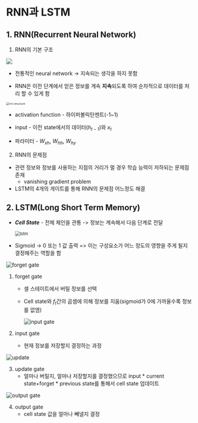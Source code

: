 # RNN과 LSTM

## 1. RNN(Recurrent Neural Network)

1. RNN의 기본 구조

 <img src="./img/Q8zv6TQ" />

   - 전통적인 neural network -> 지속되는 생각을 하지 못함

   - RNN은 이전 단계에서 얻은 정보를 계속 **지속**되도록 하여 순차적으로 데이터를 처리 할 수 있게 함

  <img src="C:\Users\GIHO\Desktop\s8nYcww.png" alt="rnn structure" style="zoom:50%;" />

   - activation function - 하이퍼볼릭탄젠트(-1~1)

   - input - 이전 state에서의 데이터($h_{t-1}$)와 $x_{t}$

   - 파라미터 - $W_{xh}$, $W_{hh}$, $W_{hy}$


2. RNN의 문제점
 - 관련 정보와 정보를 사용하는 지점의 거리가 멀 경우 학습 능력이 저하되는 문제점 존재
    - vanishing gradient problem
 - LSTM의 4개의 게이트를 통해 RNN의 문제점 어느정도 해결

## 2. LSTM(Long Short Term Memory)

- ***Cell State***  - 전체 체인을 관통 -> 정보는 계속해서 다음 단계로 전달

  <img src="C:\Users\GIHO\Desktop\캡처.PNG" alt="lstm" style="zoom: 80%;" />

- Sigmoid -> 0 또는 1 값 출력 => 이는 구성요소가 어느 정도의 영향을 주게 될지 결정해주는 역할을 함

![forget gate](C:\Users\GIHO\Desktop\forgetstate.PNG)

1. forget gate

   - 셀 스테이트에서 버릴 정보를 선택

   - Cell state와 $f_{t}$간의 곱셈에 의해 정보를 지움(sigmoid가 0에 가까울수록 정보를 없앰)

     ![input gate](C:\Users\GIHO\Desktop\inputgate.PNG)

2. input gate
   - 현재 정보를 저장할지 결정하는 과정

![update](C:\Users\GIHO\Desktop\updatestate.PNG)

3. update gate
   - 얼마나 버릴지, 얼마나 저장할지를 결정했으므로 input * current state+forget * previous state를 통해서 cell state 업데이트

![output gate](C:\Users\GIHO\Desktop\출력.PNG)

4. output gate
   - cell state 값을 얼마나 빼낼지 결정
